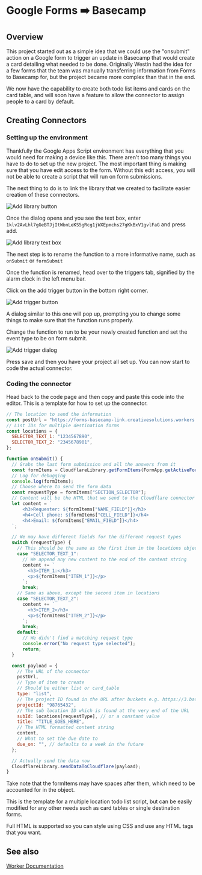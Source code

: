 # Google Forms ➡️ Basecamp

## Overview

This project started out as a simple idea that we could use the "onsubmit" action on a Google form to trigger an update in Basecamp that would create a card detailing what needed to be done. Originally Westin had the idea for a few forms that the team was manually transferring information from Forms to Basecamp for, but the project became more complex than that in the end.

We now have the capability to create both todo list items and cards on the card table, and will soon have a feature to allow the connector to assign people to a card by default.

## Creating Connectors

### Setting up the environment

Thankfully the Google Apps Script environment has everything that you would need for making a device like this.
There aren't too many things you have to do to set up the new project. The most important thing is making sure that you have edit access to the form.
Without this edit access, you will not be able to create a script that will run on form submissions.

The next thing to do is to link the library that we created to facilitate easier creation of these connectors.

![Add library button](./images/add_cloudflare_library.png)

Once the dialog opens and you see the text box, enter `1klv2AvLhl7gGeBTJjItWbnLeKS5gRcg1jWXEpmchs27gKkBxV1gvlFaG` and press add.

![Add library text box](./images/add_library_text_box.png)

The next step is to rename the function to a more informative name, such as `onSubmit` or `formSubmit`

Once the function is renamed, head over to the triggers tab, signified by the alarm clock in the left menu bar.

Click on the add trigger button in the bottom right corner.

![Add trigger button](./images/add_trigger_button.png)

A dialog similar to this one will pop up, prompting you to change some things to make sure that the function runs properly.

Change the function to run to be your newly created function and set the event type to be on form submit.

![Add trigger dialog](./images/trigger_details_dialog.png)

Press save and then you have your project all set up. You can now start to code the actual connector.

### Coding the connector

Head back to the code page and then copy and paste this code into the editor. This is a template for how to set up the connector.

```js
// The location to send the information
const postUrl = "https://forms-basecamp-link.creativesolutions.workers.dev/";
// List IDs for multiple destination forms
const locations = {
  SELECTOR_TEXT_1: "1234567890",
  SELECTOR_TEXT_2: "2345678901",
};

function onSubmit() {
  // Grabs the last form submission and all the answers from it
  const formItems = CloudflareLibrary.getFormItems(FormApp.getActiveForm());
  // Log for debugging
  console.log(formItems);
  // Choose where to send the form data
  const requestType = formItems["SECTION_SELECTOR"];
  // Content will be the HTML that we send to the Cloudflare connector
  let content = `
      <h3>Requester: ${formItems["NAME_FIELD"]}</h3>
      <h4>Cell phone: ${formItems["CELL_FIELD"]}</h4>
      <h4>Email: ${formItems["EMAIL_FIELD"]}</h4>
  `;

  // We may have different fields for the different request types
  switch (requestType) {
    // This should be the same as the first item in the locations object up above
    case "SELECTOR_TEXT_1":
      // We append any new content to the end of the content string
      content += `
        <h3>ITEM_1:</h3>
        <p>${formItems["ITEM_1"]}</p>
      `;
      break;
    // Same as above, except the second item in locations
    case "SELECTOR_TEXT_2":
      content += `
        <h3>ITEM_2</h3>
        <p>${formItems["ITEM_2"]}</p>
      `;
      break;
    default:
      // We didn't find a matching request type
      console.error("No request type selected");
      return;
  }

  const payload = {
    // The URL of the connector
    postUrl,
    // Type of item to create
    // Should be either list or card_table
    type: "list",
    // The project ID found in the URL after buckets e.g. https://3.basecamp.com/WORKSPACE_NUMBERS/buckets/PROJECT_ID
    projectId: "98765432",
    // The sub location ID which is found at the very end of the URL
    subId: locations[requestType], // or a constant value
    title: "TITLE_GOES_HERE",
    // The HTML formatted content string
    content,
    // What to set the due date to
    due_on: "", // defaults to a week in the future
  };

  // Actually send the data now
  CloudflareLibrary.sendDataToCloudflare(payload);
}
```

Take note that the formItems may have spaces after them, which need to be accounted for in the object.

This is the template for a multiple location todo list script, but can be easily modified for any other needs such as card tables or single destination forms.

Full HTML is supported so you can style using CSS and use any HTML tags that you want.

## See also

[Worker Documentation](./worker.md)